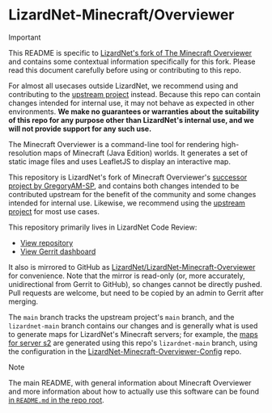 # LizardNet-Minecraft/Overviewer

> [!IMPORTANT]
> This README is specific to [LizardNet's fork of The Minecraft Overviewer][github] and contains some contextual
> information specifically for this fork. Please read this document carefully before using or contributing to this repo.
>
> For almost all usecases outside LizardNet, we recommend using and contributing to the
> [upstream project][github-upstream-repo] instead. Because this repo can contain changes intended for internal use, it
> may not behave as expected in other environments. **We make no guarantees or warranties about the suitability of this
> repo for any purpose other than LizardNet's internal use, and we will not provide support for any such use.**

The Minecraft Overviewer is a command-line tool for rendering high-resolution maps of Minecraft (Java Edition) worlds.
It generates a set of static image files and uses LeafletJS to display an interactive map.

This repository is LizardNet's fork of Minecraft Overviewer's [successor project by GregoryAM-SP][github-upstream-repo],
and contains both changes intended to be contributed upstream for the benefit of the community and some changes intended
for internal use. Likewise, we recommend using the [upstream project][github-upstream-repo] for most use cases.

This repository primarily lives in LizardNet Code Review:
- [View repository][gitblit]
- [View Gerrit dashboard][gerrit]

It also is mirrored to GitHub as [LizardNet/LizardNet-Minecraft-Overviewer][github] for convenience. Note that the
mirror is read-only (or, more accurately, unidirectional from Gerrit to GitHub), so changes cannot be directly pushed.
Pull requests are welcome, but need to be copied by an admin to Gerrit after merging.

The `main` branch tracks the upstream project's `main` branch, and the `lizardnet-main` branch contains our changes and
is generally what is used to generate maps for LizardNet's Minecraft servers; for example, the
[maps for server s2][lizardnet-s2-maps] are generated using this repo's `lizardnet-main` branch, using the configuration
in the [LizardNet-Minecraft-Overviewer-Config][github-config-repo] repo.

> [!NOTE]
> The main README, with general information about Minecraft Overviewer and more information about how to actually use
> this software can be found [in `README.md` in the repo root](/README.md).

[github]: <https://github.com/LizardNet/LizardNet-Minecraft-Overviewer>
[github-upstream-repo]: <https://github.com/GregoryAM-SP/The-Minecraft-Overviewer>
[gitblit]: <https://git.fastlizard4.org/gitblit/summary/?r=LizardNet-Minecraft/Overviewer.git>
[gerrit]: <https://gerrit.fastlizard4.org/r/admin/repos/LizardNet-Minecraft/Overviewer>
[lizardnet-s2-maps]: <https://mcmaps.fastlizard4.org/s2/>
[github-config-repo]: <https://github.com/LizardNet/LizardNet-Minecraft-Overviewer-Config>
